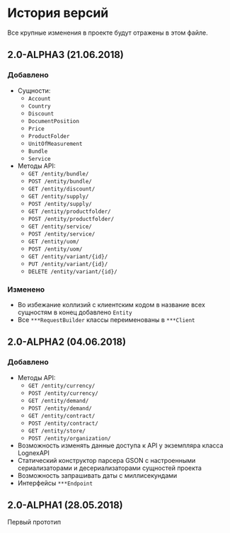# История версий

Все крупные изменения в проекте будут отражены в этом файле.

## 2.0-ALPHA3 (21.06.2018)

### Добавлено

* Сущности:
  * `Account`
  * `Country`
  * `Discount`
  * `DocumentPosition`
  * `Price`
  * `ProductFolder`
  * `UnitOfMeasurement`
  * `Bundle`
  * `Service`
* Методы API: 
  * `GET /entity/bundle/`
  * `POST /entity/bundle/`
  * `GET /entity/discount/`
  * `GET /entity/supply/`
  * `POST /entity/supply/`
  * `GET /entity/productfolder/`
  * `POST /entity/productfolder/`
  * `GET /entity/service/`
  * `POST /entity/service/`
  * `GET /entity/uom/`
  * `POST /entity/uom/`
  * `GET /entity/variant/{id}/`
  * `PUT /entity/variant/{id}/`
  * `DELETE /entity/variant/{id}/`

### Изменено

* Во избежание коллизий с клиентским кодом в название всех сущностям в конец добавлено `Entity` 
* Все `***RequestBuilder` классы переименованы в `***Client` 

## 2.0-ALPHA2 (04.06.2018)

### Добавлено
* Методы API: 
  * `GET /entity/currency/`
  * `POST /entity/currency/`
  * `GET /entity/demand/`
  * `POST /entity/demand/`
  * `GET /entity/contract/`
  * `POST /entity/contract/`
  * `GET /entity/store/`
  * `POST /entity/organization/`
* Возможность изменять данные доступа к API у экземпляра класса LognexAPI
* Статический конструктор парсера GSON с настроенными сериализаторами и десериализаторами сущностей проекта
* Возможность запрашивать даты с миллисекундами
* Интерфейсы `***Endpoint`

## 2.0-ALPHA1 (28.05.2018)

Первый прототип